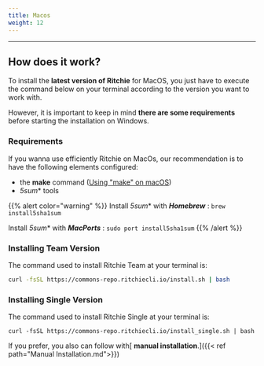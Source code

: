 ```yaml
---
title: Macos
weight: 12
---
```


---

## How does it work?

To install the **latest version of Ritchie** for MacOS, you just have to execute the command below on your terminal according to the version you want to work with.

However, it is important to keep in mind **there are some requirements** before starting the installation on Windows.

### Requirements

If you wanna use efficiently Ritchie on MacOs, our recommendation is to have the following elements configured:

* the **make** command \([Using "make" on macOS](https://stackoverflow.com/questions/1469994/using-make-on-os-x)\)
* *5sum** tools

{{% alert color="warning" %}}
Install *5sum** with _**Homebrew**_ : `brew install5sha1sum`

Install *5sum** with _**MacPorts**_ : `sudo port install5sha1sum`
{{% /alert %}}

###

### Installing Team Version

The command used to install Ritchie Team at your terminal is:

```bash
curl -fsSL https://commons-repo.ritchiecli.io/install.sh | bash
```

###

### Installing Single Version

The command used to install Ritchie Single at your terminal is:

```text
curl -fsSL https://commons-repo.ritchiecli.io/install_single.sh | bash
```



If you prefer, you also can follow with[ **manual installation**.]({{< ref path="Manual Installation.md">}})
